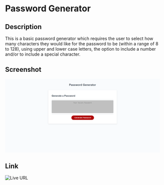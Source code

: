 # Password Generator

## Description

This is a basic password generator which requires the user to select how many characters they would like for the password to be (within a range of 8 to 128), using upper and lower case letters, the option to include a number and/or to include a special character. 

## Screenshot

![ Password generator](./assets/images/Password-Generator.png)


## Link 

![Live URL](https://phoenixpyra7.github.io/password-generator/)






